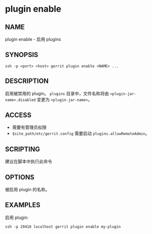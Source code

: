 # plugin enable

## NAME
plugin enable - 启用 plugins

## SYNOPSIS
```
ssh -p <port> <host> gerrit plugin enable <NAME> ...
```

## DESCRIPTION
启用被禁用的 plugin。 `plugins` 目录中，文件名称将由 `<plugin-jar-name>.disabled` 变更为 `<plugin-jar-name>`。

## ACCESS
* 需要有管理员权限
* `$site_path/etc/gerrit.config` 需要启动 `plugins.allowRemoteAdmin`。

## SCRIPTING
建议在脚本中执行此命令

## OPTIONS
**<NAME>**
	被启用 plugin 的名称。

## EXAMPLES
启用 plugin:

```
ssh -p 29418 localhost gerrit plugin enable my-plugin
```


